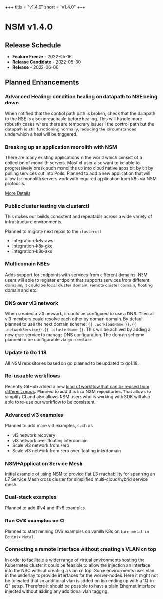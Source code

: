 +++
title = "v1.4.0"
short = "v1.4.0"
+++

# NSM v1.4.0

## Release Schedule

- **Feature Freeze** -  2022-05-16
- **Release Candidate** -  2022-05-30
- **Release** - 2022-06-06

## Planned Enhancements

### Advanced Healing: condition healing on datapath to NSE being down

When notified that the control path path is broken, check that the datapath to the NSE is also unreachable before healing.
This will handle more robustly cases where there are temporary issues i the control path but the datapath is still
functioning normally, reducing the circumstances underwhich a heal will be triggered.

### Breaking up an application monolith with NSM

There are many existing applications in the world which consist of a collection of monolith servers. Most of user also want to be able to progressively break such monoliths up into cloud native apps bit by bit by pulling services out into Pods. 
Planned to add a new application that will allow for monolith servers work with required application from k8s via NSM protocols.

[More Details](https://github.com/networkservicemesh/cmd-nse-simple-vl3-docker/issues/1) 

### Public cluster testing via clusterctl

This makes our builds consistent and repeatable  across a wide variety of infrastructure environments. 

Planned to migrate next repos to the `clusterctl`

- integration-k8s-aws
- integration-k8s-gke
- integration-k8s-aks

### Multidomain NSEs

Adds support for endpoints with services from different domains. NSM users will able to register endpoint that supports services from different domains, it could be local cluster domain, remote cluster domain, floating domain and etc.


### DNS over vl3 network

When created a vl3 network, it could be configured to use a DNS. Then all vl3 members could resolve each other by domain domain. 
By default planned to use the next domain scheme: `{{ .workloadName }}.{{ .networkService}}.{{ .clusterName }}`.
This will be achived by adding a new grpc service to manage DNS configuration. The domain scheme planned to be configurable via `go-template`.

### Update to Go 1.18

All NSM repositories based on go planned to be updated to [go1.18](https://go.dev/blog/go1.18).

### Re-usuable workflows

Recently GitHub added a new [kind of workflow that can be reused from different repos](https://docs.github.com/en/actions/using-workflows/reusing-workflows). Planned to add this into NSM repositories. That allows to simplify CI and also allows NSM users who is working with SDK will also able to re-use our workflow to be consistent.

### Advanced vl3 examples

Planned to add more vl3 examples, such as

- vl3 network recovery
- vl3 network over floating interdomain
- Scale vl3 network from zero
- Scale vl3 network from zero over floating interdomain


### NSM+Application Service Mesh

Initial example of using NSM to provide flat L3 reachability for spanning an L7 Service Mesh cross cluster for simplified multi-cloud/hybrid service mesh.


### Dual-stack examples

Planned to add IPv4 and IPv6 examples.


### Run OVS examples on CI

Planned to start running OVS examples on vanilla K8s on `bare metal in Equinix Metal`.


### Connecting a remote interface without creating a VLAN on top

In order to facilitate a wider range of virtual environments hosting the Kubernetes cluster it could be feasible to allow the injection an interface into the NSC without creating a vlan on top. Some environments uses vlan in the underlay to provide interfaces for the worker-nodes. Here it might not be tolerated that an additional vlan is added on top ending up with a "Q-in-Q" setup.
Therefore it should be possible to have a plain Ethernet interface injected without adding any additional vlan tagging.